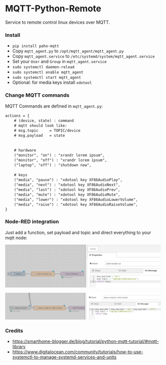 # MQTT-Python-Remote
Service to remote control linux devices over MQTT.

### Install

- `pip install paho-mqtt`
- Copy `mqtt_agent.py` to `/opt/mqtt_agent/mqtt_agent.py`
- Copy `mqtt_agent.service` to `/etc/systemd/system/mqtt_agent.service`
- Set your `User` and `Group` in `mqtt_agent.service`
- `sudo systemctl daemon-reload`
- `sudo systemctl enable mqtt_agent`
- `sudo systemctl start mqtt_agent`
- Optional: for media keys install `xdotool`

### Change MQTT commands

MQTT Commands are defined in `mqtt_agent.py`:

```
actions = {
    # (device, state) : command
    # mqtt should look like:
    # msg.topic     = TOPIC/device
    # msg.payload   = state


    # hardware
    ("monitor", "on") : "xrandr lorem ipsum",
    ("monitor", "off") : "xrandr lorem ipsum",
    ("laptop", "off") : "shutdown now",
    
    # keys
    ("media", "pause") : "xdotool key XF86AudioPlay",
    ("media", "next") : "xdotool key XF86AudioNext",
    ("media", "last") : "xdotool key XF86AudioPrev",
    ("media", "mute") : "xdotool key XF86AudioMute",
    ("media", "lower") : "xdotool key XF86AudioLowerVolume",
    ("media", "raise") : "xdotool key XF86AudioRaiseVolume",
}
```

### Node-RED integration

Just add a function, set payload and topic and direct everything to your mqtt node:

![nodered integration](https://github.com/schneebonus/MQTT-Python-Remote/blob/main/nodered_integration.png?raw=true)

![nodered_alexa integration](https://github.com/schneebonus/MQTT-Python-Remote/blob/main/nodered_alexa_integration.png?raw=true)

### Credits

- https://smarthome-blogger.de/blog/tutorial/python-mqtt-tutorial/#mqtt-library
- https://www.digitalocean.com/community/tutorials/how-to-use-systemctl-to-manage-systemd-services-and-units
